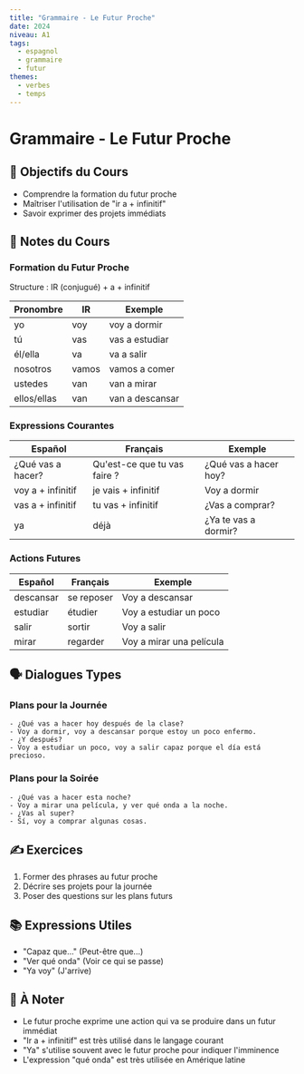 ```yaml
---
title: "Grammaire - Le Futur Proche"
date: 2024
niveau: A1
tags:
  - espagnol
  - grammaire
  - futur
themes:
  - verbes
  - temps
---
```


# Grammaire - Le Futur Proche

## 🎯 Objectifs du Cours
- Comprendre la formation du futur proche
- Maîtriser l'utilisation de "ir a + infinitif"
- Savoir exprimer des projets immédiats

## 📝 Notes du Cours

### Formation du Futur Proche
Structure : IR (conjugué) + a + infinitif

| Pronombre | IR | Exemple |
|-----------|-----|---------|
| yo | voy | voy a dormir |
| tú | vas | vas a estudiar |
| él/ella | va | va a salir |
| nosotros | vamos | vamos a comer |
| ustedes | van | van a mirar |
| ellos/ellas | van | van a descansar |

### Expressions Courantes
| Español | Français | Exemple |
|---------|----------|----------|
| ¿Qué vas a hacer? | Qu'est-ce que tu vas faire ? | ¿Qué vas a hacer hoy? |
| voy a + infinitif | je vais + infinitif | Voy a dormir |
| vas a + infinitif | tu vas + infinitif | ¿Vas a comprar? |
| ya | déjà | ¿Ya te vas a dormir? |

### Actions Futures
| Español | Français | Exemple |
|---------|----------|----------|
| descansar | se reposer | Voy a descansar |
| estudiar | étudier | Voy a estudiar un poco |
| salir | sortir | Voy a salir |
| mirar | regarder | Voy a mirar una película |

## 🗣️ Dialogues Types

### Plans pour la Journée
```español
- ¿Qué vas a hacer hoy después de la clase?
- Voy a dormir, voy a descansar porque estoy un poco enfermo.
- ¿Y después?
- Voy a estudiar un poco, voy a salir capaz porque el día está precioso.
```

### Plans pour la Soirée
```español
- ¿Qué vas a hacer esta noche?
- Voy a mirar una película, y ver qué onda a la noche.
- ¿Vas al super?
- Sí, voy a comprar algunas cosas.
```

## ✍️ Exercices
1. Former des phrases au futur proche
2. Décrire ses projets pour la journée
3. Poser des questions sur les plans futurs

## 📚 Expressions Utiles
- "Capaz que..." (Peut-être que...)
- "Ver qué onda" (Voir ce qui se passe)
- "Ya voy" (J'arrive)

## 📌 À Noter
- Le futur proche exprime une action qui va se produire dans un futur immédiat
- "Ir a + infinitif" est très utilisé dans le langage courant
- "Ya" s'utilise souvent avec le futur proche pour indiquer l'imminence
- L'expression "qué onda" est très utilisée en Amérique latine
